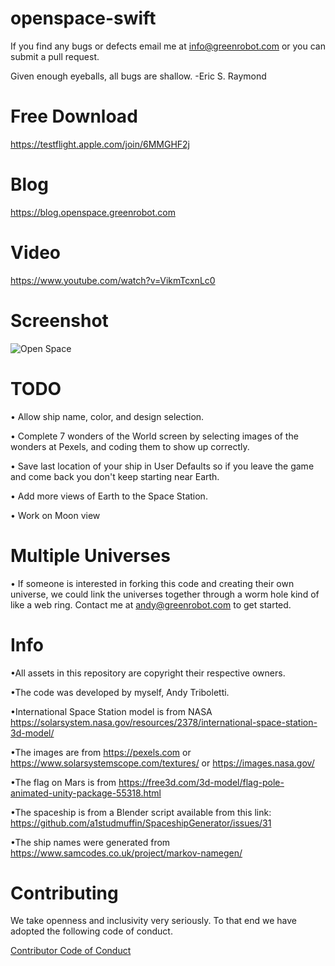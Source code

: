 # openspace-swift

If you find any bugs or defects email me at info@greenrobot.com or you can submit a pull request.

Given enough eyeballs, all bugs are shallow. -Eric S. Raymond

# Free Download
https://testflight.apple.com/join/6MMGHF2j

# Blog
https://blog.openspace.greenrobot.com


# Video
https://www.youtube.com/watch?v=VikmTcxnLc0

# Screenshot
![Open Space](https://i.imgur.com/8ERjHc9.png)

# TODO
• Allow ship name, color, and design selection.

• Complete 7 wonders of the World screen by selecting images of the wonders at Pexels, and coding them to show up correctly.

• Save last location of your ship in User Defaults so if you leave the game and come back you don't keep starting near Earth.

• Add more views of Earth to the Space Station.

• Work on Moon view

# Multiple Universes
• If someone is interested in forking this code and creating their own universe, we could link the universes together through a worm hole kind of like a web ring. Contact me at andy@greenrobot.com to get started.

# Info
•All assets in this repository are copyright their respective owners.

•The code was developed by myself, Andy Triboletti.

•International Space Station model is from NASA
https://solarsystem.nasa.gov/resources/2378/international-space-station-3d-model/

•The images are from https://pexels.com or https://www.solarsystemscope.com/textures/ or https://images.nasa.gov/

•The flag on Mars is from https://free3d.com/3d-model/flag-pole-animated-unity-package-55318.html

•The spaceship is from a Blender script available from this link: https://github.com/a1studmuffin/SpaceshipGenerator/issues/31

•The ship names were generated from https://www.samcodes.co.uk/project/markov-namegen/

# Contributing

We take openness and inclusivity very seriously. To that end we have adopted the following code of conduct.

[Contributor Code of Conduct](CODE_OF_CONDUCT.md)
